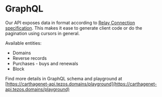 # GraphQL

Our API exposes data in format according to [Relay Connection specification](https://relay.dev/graphql/connections.htm). This makes it ease to generate client code or do the pagination using cursors in general.

Available entities:

* Domains
* Reverse records
* Purchases - buys and renewals
* Block

Find more details in GraphQL schema and playground at [https://carthagenet-api.tezos.domains/playground](https://carthagenet-api.tezos.domains/playground)



